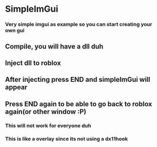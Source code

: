 # SimpleImGui

### Very simple imgui as example so you can start creating your own gui

## Compile, you will have a dll duh

## Inject dll to roblox

## After injecting press END and simpleImGui will appear

## Press END again to be able to go back to roblox again(or other window :P)

### This will not work for everyone duh

### This is like a overlay since its not using a dx11hook